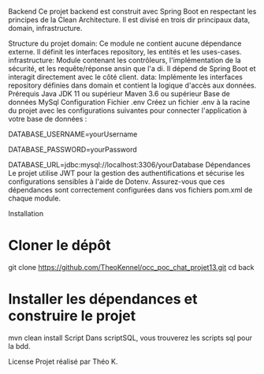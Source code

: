 Backend 
Ce projet backend est construit avec Spring Boot en respectant les principes de la Clean Architecture. Il est divisé en trois dir principaux data, domain, infrastructure.

Structure du projet
domain: Ce module ne contient aucune dépendance externe. Il définit les interfaces repository, les entités et les uses-cases.
infrastructure: Module contenant les contrôleurs, l'implémentation de la sécurité, et les requête/réponse ansin que l'a di. Il dépend de Spring Boot et interagit directement avec le côté client.
data: Implémente les interfaces repository définies dans domain et contient la logique d'accès aux données.
Prérequis
Java JDK 11 ou supérieur
Maven 3.6 ou supérieur
Base de données MySql
Configuration
Fichier .env
Créez un fichier .env à la racine du projet avec les configurations suivantes pour connecter l'application à votre base de données :

DATABASE_USERNAME=yourUsername

DATABASE_PASSWORD=yourPassword

DATABASE_URL=jdbc:mysql://localhost:3306/yourDatabase
Dépendances
Le projet utilise JWT pour la gestion des authentifications et sécurise les configurations sensibles à l'aide de Dotenv. Assurez-vous que ces dépendances sont correctement configurées dans vos fichiers pom.xml de chaque module.

Installation
# Cloner le dépôt
git clone https://github.com/TheoKennel/occ_poc_chat_projet13.git
cd back

# Installer les dépendances et construire le projet
mvn clean install
Script
Dans scriptSQL, vous trouverez les scripts sql pour la bdd.

License
Projet réalisé par Théo K.
